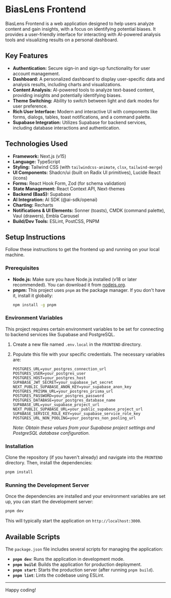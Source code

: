 # BiasLens Frontend

BiasLens Frontend is a web application designed to help users analyze content and gain insights, with a focus on identifying potential biases. It provides a user-friendly interface for interacting with AI-powered analysis tools and visualizing results on a personal dashboard.

## Key Features

*   **Authentication:** Secure sign-in and sign-up functionality for user account management.
*   **Dashboard:** A personalized dashboard to display user-specific data and analysis results, including charts and visualizations.
*   **Content Analysis:** AI-powered tools to analyze text-based content, providing insights and potentially identifying biases.
*   **Theme Switching:** Ability to switch between light and dark modes for user preference.
*   **Rich User Interface:** Modern and interactive UI with components like forms, dialogs, tables, toast notifications, and a command palette.
*   **Supabase Integration:** Utilizes Supabase for backend services, including database interactions and authentication.

## Technologies Used

*   **Framework:** Next.js (v15)
*   **Language:** TypeScript
*   **Styling:** Tailwind CSS (with `tailwindcss-animate`, `clsx`, `tailwind-merge`)
*   **UI Components:** Shadcn/ui (built on Radix UI primitives), Lucide React (icons)
*   **Forms:** React Hook Form, Zod (for schema validation)
*   **State Management:** React Context API, Next-themes
*   **Backend (BaaS):** Supabase
*   **AI Integration:** AI SDK (@ai-sdk/openai)
*   **Charting:** Recharts
*   **Notifications & UI Elements:** Sonner (toasts), CMDK (command palette), Vaul (drawers), Embla Carousel
*   **Build/Dev Tools:** ESLint, PostCSS, PNPM

## Setup Instructions

Follow these instructions to get the frontend up and running on your local machine.

### Prerequisites

*   **Node.js:** Make sure you have Node.js installed (v18 or later recommended). You can download it from [nodejs.org](https://nodejs.org/).
*   **pnpm:** This project uses `pnpm` as the package manager. If you don't have it, install it globally:
    ```bash
    npm install -g pnpm
    ```

### Environment Variables

This project requires certain environment variables to be set for connecting to backend services like Supabase and PostgreSQL.

1.  Create a new file named `.env.local` in the `FRONTEND` directory.
2.  Populate this file with your specific credentials. The necessary variables are:

    ```
    POSTGRES_URL=your_postgres_connection_url
    POSTGRES_USER=your_postgres_user
    POSTGRES_HOST=your_postgres_host
    SUPABASE_JWT_SECRET=your_supabase_jwt_secret
    NEXT_PUBLIC_SUPABASE_ANON_KEY=your_supabase_anon_key
    POSTGRES_PRISMA_URL=your_postgres_prisma_url
    POSTGRES_PASSWORD=your_postgres_password
    POSTGRES_DATABASE=your_postgres_database_name
    SUPABASE_URL=your_supabase_project_url
    NEXT_PUBLIC_SUPABASE_URL=your_public_supabase_project_url
    SUPABASE_SERVICE_ROLE_KEY=your_supabase_service_role_key
    POSTGRES_URL_NON_POOLING=your_postgres_non_pooling_url
    ```
    *Note: Obtain these values from your Supabase project settings and PostgreSQL database configuration.*

### Installation

Clone the repository (if you haven't already) and navigate into the `FRONTEND` directory. Then, install the dependencies:

```bash
pnpm install
```

### Running the Development Server

Once the dependencies are installed and your environment variables are set up, you can start the development server:

```bash
pnpm dev
```

This will typically start the application on `http://localhost:3000`.

## Available Scripts

The `package.json` file includes several scripts for managing the application:

*   **`pnpm dev`**: Runs the application in development mode.
*   **`pnpm build`**: Builds the application for production deployment.
*   **`pnpm start`**: Starts the production server (after running `pnpm build`).
*   **`pnpm lint`**: Lints the codebase using ESLint.

---

Happy coding!
